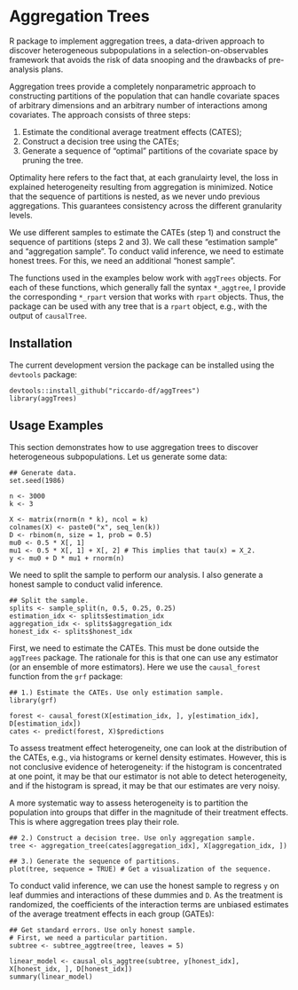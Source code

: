 # Aggregation Trees
R package to implement aggregation trees, a data-driven approach to discover heterogeneous subpopulations in a selection-on-observables framework that avoids the risk of data snooping and the drawbacks of pre-analysis plans.

Aggregation trees provide a completely nonparametric approach to constructing partitions of the population that can handle covariate spaces of arbitrary dimensions and an arbitrary number of interactions among covariates. The approach consists of three steps:

1. Estimate the conditional average treatment effects (CATES);
2. Construct a decision tree using the CATEs;
3. Generate a sequence of “optimal” partitions of the covariate space by pruning the tree.

Optimality here refers to the fact that, at each granulairty level, the loss in explained heterogeneity resulting from aggregation is minimized. Notice that the sequence of partitions is nested, as we never undo previous aggregations. This guarantees consistency across the different granularity levels.

We use different samples to estimate the CATEs (step 1) and construct the sequence of partitions (steps 2 and 3). We call these “estimation sample” and “aggregation sample”. To conduct valid inference, we need to estimate honest trees. For this, we need an additional “honest sample”.

The functions used in the examples below work with `aggTrees` objects. For each of these functions, which generally fall the syntax `*_aggtree`, I provide the corresponding `*_rpart` version that works with `rpart` objects. Thus, the package can be used with any tree that is a `rpart` object, e.g., with the output of `causalTree`.
  
## Installation  
The current development version the package can be installed using the `devtools` package:

```
devtools::install_github("riccardo-df/aggTrees")
library(aggTrees)
```

## Usage Examples
This section demonstrates how to use aggregation trees to discover heterogeneous subpopulations. Let us generate some data:

```
## Generate data.
set.seed(1986)

n <- 3000
k <- 3

X <- matrix(rnorm(n * k), ncol = k)
colnames(X) <- paste0("x", seq_len(k))
D <- rbinom(n, size = 1, prob = 0.5)
mu0 <- 0.5 * X[, 1]
mu1 <- 0.5 * X[, 1] + X[, 2] # This implies that tau(x) = X_2.
y <- mu0 + D * mu1 + rnorm(n)
```

We need to split the sample to perform our analysis. I also generate a honest sample to conduct valid inference.

```
## Split the sample.
splits <- sample_split(n, 0.5, 0.25, 0.25)
estimation_idx <- splits$estimation_idx
aggregation_idx <- splits$aggregation_idx
honest_idx <- splits$honest_idx
```

First, we need to estimate the CATEs. This must be done outside the `aggTrees` package. The rationale for this is that one can use any estimator (or an ensemble of more estimators). Here we use the `causal_forest` function from the `grf` package:

```
## 1.) Estimate the CATEs. Use only estimation sample.
library(grf)

forest <- causal_forest(X[estimation_idx, ], y[estimation_idx], D[estimation_idx])
cates <- predict(forest, X)$predictions
```

To assess treatment effect heterogeneity, one can look at the distribution of the CATEs, e.g., via histograms or kernel density estimates. However, this is not conclusive evidence of heterogeneity: if the histogram is concentrated at one point, it may be that our estimator is not able to detect heterogeneity, and if the histogram is spread, it may be that our estimates are very noisy. 

A more systematic way to assess heterogeneity is to partition the population into groups that differ in the magnitude of their treatment effects. This is where aggregation trees play their role. 

```
## 2.) Construct a decision tree. Use only aggregation sample.
tree <- aggregation_tree(cates[aggregation_idx], X[aggregation_idx, ])

## 3.) Generate the sequence of partitions.
plot(tree, sequence = TRUE) # Get a visualization of the sequence.
```

To conduct valid inference, we can use the honest sample to regress `y` on leaf dummies and interactions of these dummies and `D`. As the treatment is randomized, the coefficients of the interaction terms are unbiased estimates of the average treatment effects in each group (GATEs):

```
## Get standard errors. Use only honest sample.
# First, we need a particular partition. 
subtree <- subtree_aggtree(tree, leaves = 5)

linear_model <- causal_ols_aggtree(subtree, y[honest_idx], X[honest_idx, ], D[honest_idx])
summary(linear_model)
```



